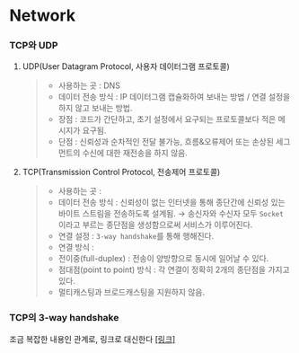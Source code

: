 # Network

### TCP와 UDP

1. UDP(User Datagram Protocol, 사용자 데이터그램 프로토콜)

   > - 사용하는 곳 : DNS
   > - 데이터 전송 방식 : IP 데이터그램 캡슐화하여 보내는 방법 / 연결 설정을 하지 않고 보내는 방법.
   > - 장점 : 코드가 간단하고, 초기 설정에서 요구되는 프로토콜보다 적은 메시지가 요구됨.
   > - 단점 : 신뢰성과 순차적인 전달 불가능, 흐름&오류제어 또는 손상된 세그먼트의 수신에 대한 재전송을 하지 않음.
   >
2. TCP(Transmission Control Protocol, 전송제어 프로토콜)

   > - 사용하는 곳 :
   > - 데이터 전송 방식 : 신뢰성이 없는 인터넷을 통해 종단간에 신뢰성 있는 바이트 스트림을 전송하도록 설계됨.
   >   → 송신자와 수신자 모두 `Socket` 이라고 부르는 종단점을 생성함으로써 서비스가 이루어진다.
   > - 연결 설정 : `3-way handshake`를 통해 행해진다.
   > - 연결 방식 :
   > - 전이중(full-duplex) : 전송이 양방향으로 동시에 일어날 수 있다.
   > - 점대점(point to point) 방식 : 각 연결이 정확히 2개의 종단점을 가지고 있다.
   > - 멀티캐스팅과 브로드캐스팅을 지원하지 않음.
   >

### TCP의 3-way handshake

조금 복잡한 내용인 관계로, 링크로 대신한다 [[링크]](https://asfirstalways.tistory.com/356)
